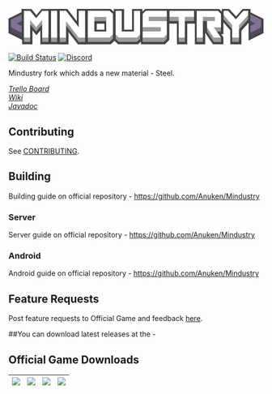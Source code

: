 ![Logo](core/assets-raw/sprites/ui/logo.png)

[![Build Status](https://travis-ci.org/Anuken/Mindustry.svg?branch=master)](https://travis-ci.org/Anuken/Mindustry) 
[![Discord](https://img.shields.io/discord/391020510269669376.svg?logo=discord&logoColor=white&logoWidth=20&labelColor=7289DA&label=Discord)](https://discord.gg/mindustry)  

Mindustry fork which adds a new material - Steel.

_[Trello Board](https://trello.com/b/aE2tcUwF/mindustry-40-plans)_  
_[Wiki](https://mindustrygame.github.io/wiki)_  
_[Javadoc](https://mindustrygame.github.io/docs/)_ 

## Contributing

See [CONTRIBUTING](CONTRIBUTING.md).

## Building

Building guide on official repository - https://github.com/Anuken/Mindustry

### Server

Server guide on official repository - https://github.com/Anuken/Mindustry

### Android

Android guide on official repository - https://github.com/Anuken/Mindustry

## Feature Requests

Post feature requests to Official Game and feedback [here](https://github.com/Anuken/Mindustry-Suggestions/issues/new/choose).

##You can download latest releases at the -

## Official Game Downloads

| [![](https://static.itch.io/images/badge.svg)](https://anuke.itch.io/mindustry)    |    [![](https://play.google.com/intl/en_us/badges/images/generic/en-play-badge.png)](https://play.google.com/store/apps/details?id=io.anuke.mindustry)   |    [![](https://fdroid.gitlab.io/artwork/badge/get-it-on.png)](https://f-droid.org/packages/io.anuke.mindustry)	| [![](https://flathub.org/assets/badges/flathub-badge-en.svg)](https://flathub.org/apps/details/com.github.Anuken.Mindustry)  
|---	|---	|---	|---	|
